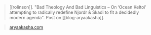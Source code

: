 > [[rolinson]]. "Bad Theology And Bad Linguistics – On ‘Ocean Keltoi’ attempting to radically redefine Njordr & Skadi to fit a decidedly modern agenda". Post on [[blog-aryaakasha]].

> [aryaakasha.com](https://aryaakasha.com/2022/07/05/bad-theology-and-bad-linguistics-on-ocean-keltoi-attempting-to-radically-redefine-njordr-skadi-to-fit-a-decidedly-modern-agenda/)